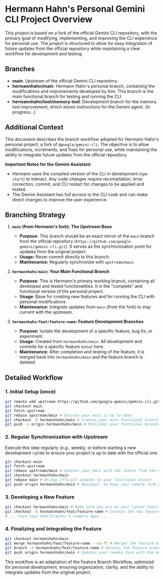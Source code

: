 # Hermann Hahn's Personal Gemini CLI Project Overview

This project is based on a fork of the official Gemini CLI repository, with the primary goal of modifying, implementing, and improving the CLI experience for personal use. The project is structured to allow for easy integration of future updates from the official repository while maintaining a clear workflow for development and testing.

## Branches

- **main**: Upstream of the official Gemini CLI repository.
- **hermannhahn/main**: Hermann Hahn's personal branch, containing the modifications and improvements developed by him. This branch is the main functional branch for testing and running the CLI.
- **hermannhahn/tool/memory-tool**: Development branch for the memory tool improvement, which stores instructions for the Gemini agent. (In progress...)

## Additional Context

This document describes the branch workflow adopted for Hermann Hahn's personal project, a fork of `@google/gemini-cli`. The objective is to allow modifications, increments, and fixes for personal use, while maintaining the ability to integrate future updates from the official repository.

**Important Notes for the Gemini Assistant:**

- Hermann uses the compiled version of the CLI in development (`npm start`) to interact. Any code changes require recompilation, error correction, commit, and CLI restart for changes to be applied and tested.
- The Gemini Assistant has full access to the CLI code and can make direct changes to improve the user experience.

## Branching Strategy

1.  **`main` (from Hermann's fork): The Upstream Base**
    - **Purpose:** This branch should be an exact mirror of the `main` branch from the official repository (`https://github.com/google-gemini/gemini-cli.git`). It serves as the synchronization point for updates from the original project.
    - **Usage:** Never commit directly to this branch.
    - **Maintenance:** Regularly synchronize with `upstream/main`.

2.  **`hermannhahn/main`: Your Main Functional Branch**
    - **Purpose:** This is Hermann's primary working branch, containing all developed and tested functionalities. It is the "complete" and functional version of the personal project.
    - **Usage:** Base for creating new features and for running the CLI with personal modifications.
    - **Maintenance:** Integrate updates from `main` (from the fork) to stay current with the upstream.

3.  **`hermannhahn/feat/feature-name`: Feature Development Branches**
    - **Purpose:** Isolate the development of a specific feature, bug fix, or experiment.
    - **Usage:** Created from `hermannhahn/main`. All development and commits for a specific feature occur here.
    - **Maintenance:** After completion and testing of the feature, it is merged back into `hermannhahn/main` and the feature branch is deleted.

## Detailed Workflow

### 1. Initial Setup (once)

```bash
git remote add upstream https://github.com/google-gemini/gemini-cli.git # Adds the remote of the original project
git checkout main
git fetch upstream
git rebase upstream/main # Ensures your main is up to date
git checkout -b hermannhahn/main # Creates your main functional branch
git push -u origin hermannhahn/main # Publishes your functional branch to your fork
```

### 2. Regular Synchronization with Upstream

Execute this step regularly (e.g., weekly, or before starting a new development cycle) to ensure your project is up to date with the official one.

```bash
git checkout main
git fetch upstream
git rebase upstream/main # Updates your main with the latest from the official project
git checkout hermannhahn/main
git rebase main # Brings official updates to your functional branch
git push origin hermannhahn/main # Optional: to keep your remote fork updated
```

### 3. Developing a New Feature

```bash
git checkout hermannhahn/main # Make sure you are on your latest functional branch
git checkout -b hermannhahn/feat/feature-name # Creates the new feature branch
# ... Faça suas modificações e commits aqui ...
```

### 4. Finalizing and Integrating the Feature

```bash
git checkout hermannhahn/main
git merge hermannhahn/feat/feature-name --no-ff # Merges the feature with an explicit merge commit
git branch -d hermannhahn/feat/feature-name # Deletes the feature branch
git push origin hermannhahn/main # Updates your remote fork with the new feature
```

This workflow is an adaptation of the Feature Branch Workflow, optimized for personal development, ensuring organization, clarity, and the ability to integrate updates from the original project.
